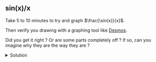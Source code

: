 ## sin(x)/x

Take 5 to 10 minutes to try and graph $\frac{\sin(x)}{x}$.

Then verify you drawing with a graphing tool like [Desmos](https://www.desmos.com/calculator).

Did you get it right ? Or are some parts completely off ? If so, can you imagine why they are the way they are ?

<details><summary>Solution</summary>
First $\sin(x)$ varies between $-1$ and $1$, and therefore $\sin(x)\times\frac{1}{x}$ varies between $-\frac{1}{x}$ and $\frac{1}{x}$. Our graph will look like the graph of $\sin$, but it will be bounded by the graphs of $-\frac{1}{x}$ and $\frac{1}{x}$.

![](bounding-graphs.png)

Then, around 0 : $sin(x)$ and $x$ are **very** similar (we say that they are *equivalent* and we write it $\sin(x) \sim x$)

![](equiv-sin-and-x.png)

And since deviding a number by itself gives $1$, $\frac{\sin(x)}{x} \approx 1$ as we get close to 0.

One objection might be that we are dividing by $x$ which is almost $0$, so the result should tend to infinity ; but actually since $\sin(x)$ is also very close to 0, they compensate each other and the result tends to 1 because $\sin(x) \approx x$.
</details>